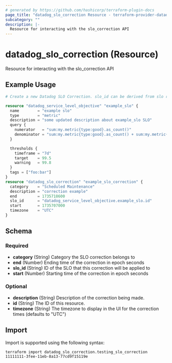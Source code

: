```yaml
---
# generated by https://github.com/hashicorp/terraform-plugin-docs
page_title: "datadog_slo_correction Resource - terraform-provider-datadog"
subcategory: ""
description: |-
  Resource for interacting with the slo_correction API
---
```


# datadog_slo_correction (Resource)

Resource for interacting with the slo_correction API

## Example Usage

```terraform
# Create a new Datadog SLO Correction. slo_id can be derived from slo resource or specify an slo id of an existing SLO.

resource "datadog_service_level_objective" "example_slo" {
  name        = "example slo"
  type        = "metric"
  description = "some updated description about example_slo SLO"
  query {
    numerator   = "sum:my.metric{type:good}.as_count()"
    denominator = "sum:my.metric{type:good}.as_count() + sum:my.metric{type:bad}.as_count()"
  }

  thresholds {
    timeframe = "7d"
    target    = 99.5
    warning   = 99.8
  }
  tags = ["foo:bar"]
}
resource "datadog_slo_correction" "example_slo_correction" {
  category    = "Scheduled Maintenance"
  description = "correction example"
  end         = 1735718600
  slo_id      = "datadog_service_level_objective.example_slo.id"
  start       = 1735707000
  timezone    = "UTC"
}
```

<!-- schema generated by tfplugindocs -->
## Schema

### Required

- **category** (String) Category the SLO correction belongs to
- **end** (Number) Ending time of the correction in epoch seconds
- **slo_id** (String) ID of the SLO that this correction will be applied to
- **start** (Number) Starting time of the correction in epoch seconds

### Optional

- **description** (String) Description of the correction being made.
- **id** (String) The ID of this resource.
- **timezone** (String) The timezone to display in the UI for the correction times (defaults to "UTC")

## Import

Import is supported using the following syntax:

```shell
terraform import datadog_slo_correction.testing_slo_correction 11111111-3fee-11eb-8a13-77cd9f15119e
```
